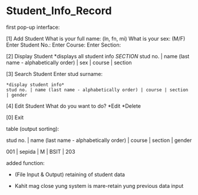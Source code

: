 ﻿# Student_Info_Record

first pop-up interface:



[1] Add Student
	What is your full name: (ln, fn, mi)
	What is your sex: (M/F)
	Enter Student No.:
	Enter Course:
	Enter Section:
	
[2] Display Student
	*displays all student info
					*SECTION*
	stud no. | name (last name - alphabetically order) | sex | course | section

[3] Search Student
	Enter stud surname:
	
	*display student info*
	stud no. | name (last name - alphabetically order) | course | section | gender

[4] Edit Student
	What do you want to do?
		*Edit
		*Delete

[0] Exit


table  (output sorting):

stud no. | name (last name - alphabetically order) | course | section | gender

001 | sepida | M | BSIT | 203


added function:

* (File Input & Output) retaining of student data
 - Kahit mag close yung system is mare-retain yung previous data input
